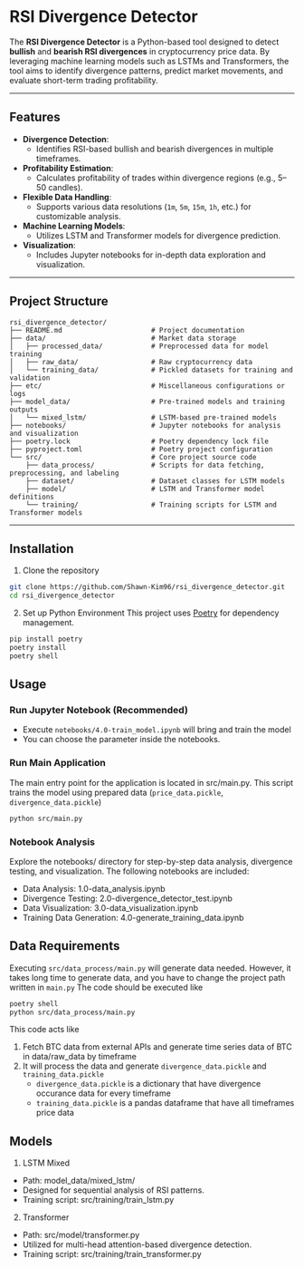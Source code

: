 # RSI Divergence Detector

The **RSI Divergence Detector** is a Python-based tool designed to detect **bullish** and **bearish RSI divergences** in cryptocurrency price data. By leveraging machine learning models such as LSTMs and Transformers, the tool aims to identify divergence patterns, predict market movements, and evaluate short-term trading profitability.

---

## **Features**

- **Divergence Detection**:
  - Identifies RSI-based bullish and bearish divergences in multiple timeframes.
- **Profitability Estimation**:
  - Calculates profitability of trades within divergence regions (e.g., 5–50 candles).
- **Flexible Data Handling**:
  - Supports various data resolutions (`1m`, `5m`, `15m`, `1h`, etc.) for customizable analysis.
- **Machine Learning Models**:
  - Utilizes LSTM and Transformer models for divergence prediction.
- **Visualization**:
  - Includes Jupyter notebooks for in-depth data exploration and visualization.

---

## **Project Structure**

```plaintext
rsi_divergence_detector/
├── README.md                      # Project documentation
├── data/                          # Market data storage
│   ├── processed_data/            # Preprocessed data for model training
│   ├── raw_data/                  # Raw cryptocurrency data
│   └── training_data/             # Pickled datasets for training and validation
├── etc/                           # Miscellaneous configurations or logs
├── model_data/                    # Pre-trained models and training outputs
│   └── mixed_lstm/                # LSTM-based pre-trained models
├── notebooks/                     # Jupyter notebooks for analysis and visualization
├── poetry.lock                    # Poetry dependency lock file
├── pyproject.toml                 # Poetry project configuration
└── src/                           # Core project source code
    ├── data_process/              # Scripts for data fetching, preprocessing, and labeling
    ├── dataset/                   # Dataset classes for LSTM models
    ├── model/                     # LSTM and Transformer model definitions
    └── training/                  # Training scripts for LSTM and Transformer models
```

---

## **Installation**
1. Clone the repository
```bash
git clone https://github.com/Shawn-Kim96/rsi_divergence_detector.git
cd rsi_divergence_detector
```

2. Set up Python Environment
This project uses [Poetry](https://python-poetry.org/) for dependency management.

```bash
pip install poetry
poetry install
poetry shell
```

## **Usage**

### Run Jupyter Notebook (Recommended)
- Execute `notebooks/4.0-train_model.ipynb` will bring and train the model
- You can choose the parameter inside the notebooks.


### Run Main Application 
The main entry point for the application is located in src/main.py. This script trains the model using prepared data (`price_data.pickle`, `divergence_data.pickle`)

```bash
python src/main.py
```

### Notebook Analysis
Explore the notebooks/ directory for step-by-step data analysis, divergence testing, and visualization. The following notebooks are included:

- Data Analysis: 1.0-data_analysis.ipynb
- Divergence Testing: 2.0-divergence_detector_test.ipynb
- Data Visualization: 3.0-data_visualization.ipynb
- Training Data Generation: 4.0-generate_training_data.ipynb

## Data Requirements
Executing `src/data_process/main.py` will generate data needed. However, it takes long time to generate data, and you have to change the project path written in `main.py`
The code should be executed like

```bash
poetry shell
python src/data_process/main.py
```

This code acts like
1. Fetch BTC data from external APIs and generate time series data of BTC in data/raw_data by timeframe
2. It will process the data and generate `divergence_data.pickle` and  `training_data.pickle`
    - `divergence_data.pickle` is a dictionary that have divergence occurance data for every timeframe
    - `training_data.pickle` is a pandas dataframe that have all timeframes price data


## Models
1. LSTM Mixed
- Path: model_data/mixed_lstm/
- Designed for sequential analysis of RSI patterns.
- Training script: src/training/train_lstm.py

2. Transformer
- Path: src/model/transformer.py
- Utilized for multi-head attention-based divergence detection.
- Training script: src/training/train_transformer.py